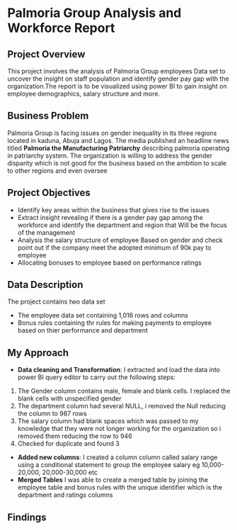 # Palmoria Group Analysis and Workforce Report
## Project Overview 
This project involves the analysis of Palmoria Group employees Data set to uncover the insight on staff population and identify gender pay gap with the organization.The report is to be visualized using power BI to gain insight on employee demographics, salary structure and more.
## Business Problem 
Palmoria Group is facing issues on gender inequality in its three regions located in kaduna, Abuja and Lagos. The media published an headline news titled **Palmoria the Manufacturing Patriarchy** describing palmoria operating in patriarchy system. The organization is willing to address the gender disparity which is not good for the business based on the ambition to scale to other regions and even oversee
## Project Objectives
- Identify key areas within the business that gives rise to the issues
- Extract insight revealing if there is a gender pay gap among the workforce and identify the department and region that Will be the focus of the management
- Analysis the salary structure of employee Based on gender and check point out if the company meet the adopted minimum of 90k pay to employee
- Allocating bonuses to employee based on performance ratings 
## Data Description 
The project contains two data set 
- The employee data set containing 1,016 rows and columns
- Bonus rules containing thr rules for making payments to employee based on thier performance and department
## My Approach 
- **Data cleaning and Transformation**: I extracted and load the data into power BI query editor to carry out the following steps:
1. The Gender column contains male, female and blank cells. I replaced the blank cells with unspecified gender
2. The department column had several NULL, i removed the Null reducing the column to 987 rows
3. The salary column had blank spaces which was passed to my knowledge that they were not longer working for the organization so i removed them reducing the row to 946
4. Checked for duplicate and found 3
- **Added new columns**: I created a column column called salary range using a conditional statement to group the employee salary eg 10,000- 20,000, 20,000-30,000 etc
- **Merged Tables**
I was able to create a merged table by joining the employee table and bonus rules with the unique identifier which is the department and ratings columns

## Findings
